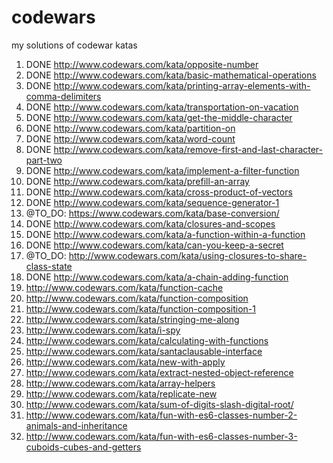 # codewars
my solutions of codewar katas

 01. DONE http://www.codewars.com/kata/opposite-number
 02. DONE http://www.codewars.com/kata/basic-mathematical-operations
 03. DONE http://www.codewars.com/kata/printing-array-elements-with-comma-delimiters
 04. DONE http://www.codewars.com/kata/transportation-on-vacation
 05. DONE http://www.codewars.com/kata/get-the-middle-character
 06. DONE http://www.codewars.com/kata/partition-on
 07. DONE http://www.codewars.com/kata/word-count
 08. DONE http://www.codewars.com/kata/remove-first-and-last-character-part-two
 09. DONE http://www.codewars.com/kata/implement-a-filter-function
 10. DONE http://www.codewars.com/kata/prefill-an-array
 11. DONE http://www.codewars.com/kata/cross-product-of-vectors
 12. DONE http://www.codewars.com/kata/sequence-generator-1
 13. @TO_DO: https://www.codewars.com/kata/base-conversion/
 14. DONE http://www.codewars.com/kata/closures-and-scopes
 15. DONE http://www.codewars.com/kata/a-function-within-a-function
 16. DONE http://www.codewars.com/kata/can-you-keep-a-secret
 17. @TO_DO: http://www.codewars.com/kata/using-closures-to-share-class-state
 18. DONE http://www.codewars.com/kata/a-chain-adding-function
 19. http://www.codewars.com/kata/function-cache
 20. http://www.codewars.com/kata/function-composition
 21. http://www.codewars.com/kata/function-composition-1
 22. http://www.codewars.com/kata/stringing-me-along
 23. http://www.codewars.com/kata/i-spy
 24. http://www.codewars.com/kata/calculating-with-functions
 25. http://www.codewars.com/kata/santaclausable-interface
 26. http://www.codewars.com/kata/new-with-apply
 27. http://www.codewars.com/kata/extract-nested-object-reference
 28. http://www.codewars.com/kata/array-helpers
 29. http://www.codewars.com/kata/replicate-new
 30. http://www.codewars.com/kata/sum-of-digits-slash-digital-root/
 31. http://www.codewars.com/kata/fun-with-es6-classes-number-2-animals-and-inheritance
 32. http://www.codewars.com/kata/fun-with-es6-classes-number-3-cuboids-cubes-and-getters